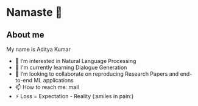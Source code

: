 # Namaste 🙏

## About me

My name is Aditya Kumar

- 🔭 I’m interested in Natural Language Processing
- 🤔 I'm currently learning Dialogue Generation
- 👯 I’m looking to collaborate on reproducing Research Papers and end-to-end ML applications
- 📫 How to reach me: mail
- ⚡ Loss = Expectation - Reality (:smiles in pain:)

<!-- ![Aditya's github stats](https://github-readme-stats.vercel.app/api?username=arch-raven&show_icons=true&theme=tokyonight&count_private=true&show_icons=true)
<br>**Thanks for contributing to this =>**
![views stat](https://komarev.com/ghpvc/?username=arch-raven&color=red) -->
